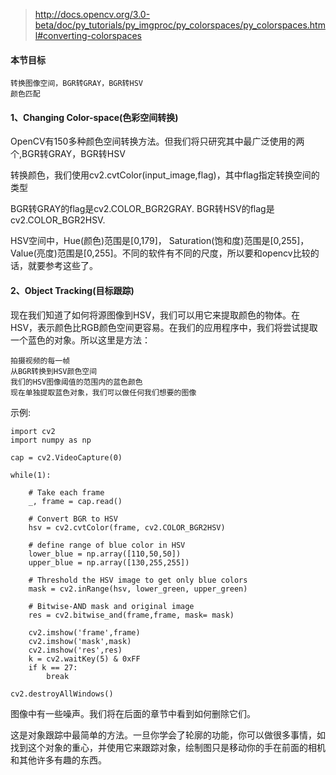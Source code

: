 >http://docs.opencv.org/3.0-beta/doc/py_tutorials/py_imgproc/py_colorspaces/py_colorspaces.html#converting-colorspaces

#### 本节目标
```
转换图像空间，BGR转GRAY，BGR转HSV
颜色匹配
```

#### 1、Changing Color-space(色彩空间转换)

OpenCV有150多种颜色空间转换方法。但我们将只研究其中最广泛使用的两个,BGR转GRAY，BGR转HSV

转换颜色，我们使用cv2.cvtColor(input_image,flag)，其中flag指定转换空间的类型

BGR转GRAY的flag是cv2.COLOR_BGR2GRAY.
BGR转HSV的flag是cv2.COLOR_BGR2HSV.

HSV空间中，Hue(颜色)范围是[0,179]， Saturation(饱和度)范围是[0,255]，Value(亮度)范围是[0,255]。不同的软件有不同的尺度，所以要和opencv比较的话，就要参考这些了。

#### 2、Object Tracking(目标跟踪)

现在我们知道了如何将源图像到HSV，我们可以用它来提取颜色的物体。在HSV，表示颜色比RGB颜色空间更容易。在我们的应用程序中，我们将尝试提取一个蓝色的对象。所以这里是方法：
```
拍摄视频的每一帧
从BGR转换到HSV颜色空间
我们的HSV图像阈值的范围内的蓝色颜色
现在单独提取蓝色对象，我们可以做任何我们想要的图像
```

示例:
```
import cv2
import numpy as np

cap = cv2.VideoCapture(0)

while(1):

    # Take each frame
    _, frame = cap.read()

    # Convert BGR to HSV
    hsv = cv2.cvtColor(frame, cv2.COLOR_BGR2HSV)

    # define range of blue color in HSV
    lower_blue = np.array([110,50,50])
    upper_blue = np.array([130,255,255])

    # Threshold the HSV image to get only blue colors
    mask = cv2.inRange(hsv, lower_green, upper_green)

    # Bitwise-AND mask and original image
    res = cv2.bitwise_and(frame,frame, mask= mask)

    cv2.imshow('frame',frame)
    cv2.imshow('mask',mask)
    cv2.imshow('res',res)
    k = cv2.waitKey(5) & 0xFF
    if k == 27:
        break

cv2.destroyAllWindows()
```

图像中有一些噪声。我们将在后面的章节中看到如何删除它们。

这是对象跟踪中最简单的方法。一旦你学会了轮廓的功能，你可以做很多事情，如找到这个对象的重心，并使用它来跟踪对象，绘制图只是移动你的手在前面的相机和其他许多有趣的东西。






